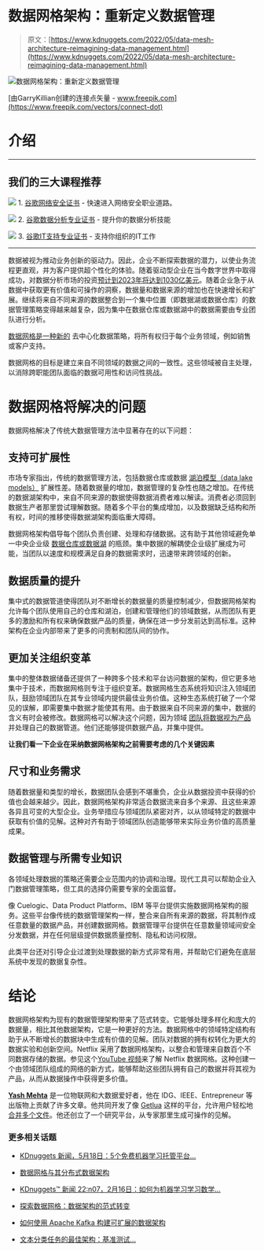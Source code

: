 # 数据网格架构：重新定义数据管理

> 原文：[https://www.kdnuggets.com/2022/05/data-mesh-architecture-reimagining-data-management.html](https://www.kdnuggets.com/2022/05/data-mesh-architecture-reimagining-data-management.html)

![数据网格架构：重新定义数据管理](../Images/9197a090f9fa896cfd17a7daaf1a81c5.png)

[由GarryKillian创建的连接点矢量 - www.freepik.com](https://www.freepik.com/vectors/connect-dot)

# 介绍

* * *

## 我们的三大课程推荐

![](../Images/0244c01ba9267c002ef39d4907e0b8fb.png) 1\. [谷歌网络安全证书](https://www.kdnuggets.com/google-cybersecurity) - 快速进入网络安全职业道路。

![](../Images/e225c49c3c91745821c8c0368bf04711.png) 2\. [谷歌数据分析专业证书](https://www.kdnuggets.com/google-data-analytics) - 提升你的数据分析技能

![](../Images/0244c01ba9267c002ef39d4907e0b8fb.png) 3\. [谷歌IT支持专业证书](https://www.kdnuggets.com/google-itsupport) - 支持你组织的IT工作

* * *

数据被视为推动业务创新的驱动力。因此，企业不断探索数据的潜力，以使业务流程更直观，并为客户提供超个性化的体验。随着驱动型企业在当今数字世界中取得成功，对数据分析市场的投资[预计到2023年将达到1030亿美元](https://techjury.net/blog/big-data-statistics/#gref)。随着企业急于从数据中获取更有价值和可操作的洞察，数据量和数据来源的增加也在快速增长和扩展。继续将来自不同来源的数据整合到一个集中位置（即数据湖或数据仓库）的数据管理策略变得越来越复杂，因为集中在数据仓库或数据湖中的数据需要由专业团队进行分析。

[数据网格是一种新的](https://www.k2view.com/what-is-data-mesh) 去中心化数据策略，将所有权归于每个业务领域，例如销售或客户支持。

数据网格的目标是建立来自不同领域的数据之间的一致性。这些领域被自主处理，以消除跨职能团队面临的数据可用性和访问性挑战。

# 数据网格将解决的问题

数据网格解决了传统大数据管理方法中显著存在的以下问题：

## 支持可扩展性

市场专家指出，传统的数据管理方法，包括数据仓库或数据 [湖泊模型（data lake models）](https://towardsdatascience.com/sorry-data-lakes-are-not-legacy-625bc70b4090) 扩展性差。随着数据量的增加，数据管理的复杂性也随之增加。在传统的数据湖架构中，来自不同来源的数据使得数据消费者难以解读。消费者必须回到数据生产者那里尝试理解数据。随着多个平台的集成增加，以及数据缺乏结构和所有权，时间的推移使得数据湖架构面临重大障碍。

数据网格架构倡导每个团队负责创建、处理和存储数据。这有助于其他领域避免单一中央企业级 [数据仓库或数据湖](https://www.k2view.com/blog/data-as-a-product/) 的瓶颈。集中数据的解耦使企业级扩展成为可能，当团队以速度和规模满足自身的数据需求时，迅速带来跨领域的创新。

## 数据质量的提升

集中式的数据管道使得团队对不断增长的数据量的质量控制减少，但数据网格架构允许每个团队使用自己的仓库和湖泊，创建和管理他们的领域数据，从而团队有更多的激励和所有权来确保数据产品的质量，确保在进一步分发前达到高标准。这种架构在企业内部带来了更多的问责制和团队间的协作。

## 更加关注组织变革

集中的整体数据储备还提供了一种跨多个技术和平台访问数据的架构，但它更多地集中于技术，而数据网格则专注于组织变革。数据网格生态系统将知识注入领域团队，鼓励领域团队在其专业领域内提供最佳业务价值。这种生态系统打破了一个常见的误解，即需要集中数据才能使其有用。由于数据来自不同来源的集中，数据的含义有时会被修改。数据网格可以解决这个问题，因为领域 [团队将数据视为产品](https://www.k2view.com/blog/data-as-a-product/) 并处理自己的数据管道。他们还能够提供数据产品，并集中提供。

**让我们看一下企业在采纳数据网格架构之前需要考虑的几个关键因素**

## 尺寸和业务需求

随着数据量和类型的增长，数据团队会感到不堪重负，企业从数据投资中获得的价值也会越来越少。因此，数据网格架构非常适合数据流来自多个来源、且这些来源各异且可变的大型企业。业务举措应与领域团队紧密对齐，以从领域特定的数据中获取有价值的见解。这种对齐有助于领域团队创造能够带来实际业务价值的高质量成果。

## 数据管理与所需专业知识

各领域处理数据的策略还需要企业范围内的协调和治理。现代工具可以帮助企业入门数据管理策略，但工具的选择仍需要专家的全面监督。

像 Cuelogic、Data Product Platform、IBM 等平台提供实施数据网格架构的服务。这些平台像传统的数据管理架构一样，整合来自所有来源的数据，将其制作成任意数量的数据产品，并创建数据网格。数据管理平台提供在任意数量领域间安全分发数据，并在任何层级提供数据质量控制、隐私和访问权限。

此类平台还对引导企业过渡到处理数据的新方式非常有用，并帮助它们避免在底层系统中发现的数据复杂性。

# 结论

数据网格架构为现有的数据管理架构带来了范式转变。它能够处理多样化和庞大的数据量，相比其他数据架构，它是一种更好的方法。数据网格中的领域特定结构有助于从不断增长的数据块中生成有价值的见解。团队对数据的拥有权转化为更大的数据实验和创新空间。Netflix 采用了数据网格架构，以整合和管理来自数百个不同数据存储的数据。参见这个[YouTube 视频](https://www.youtube.com/watch?v=TO_IiN06jJ4)来了解 Netflix 数据网格。这种创建一个由领域团队组成的网络的新方式，能够帮助这些团队拥有自己的数据并将其视为产品，从而从数据操作中获得更多价值。

**[Yash Mehta](https://www.linkedin.com/in/yash-mehta-esthan/)** 是一位物联网和大数据爱好者，他在 IDG、IEEE、Entrepreneur 等出版物上贡献了许多文章。他共同开发了像 [Getlua](https://getlua.com/) 这样的平台，允许用户轻松地 [合并多个文件](https://getlua.com/merge-pdf)。他还创立了一个研究平台，从专家那里生成可操作的见解。

### 更多相关话题

+   [KDnuggets 新闻，5月18日：5个免费机器学习托管平台…](https://www.kdnuggets.com/2022/n20.html)

+   [数据网格与其分布式数据架构](https://www.kdnuggets.com/2022/02/data-mesh-distributed-data-architecture.html)

+   [KDnuggets™ 新闻 22:n07，2月16日：如何为机器学习学习数学…](https://www.kdnuggets.com/2022/n07.html)

+   [探索数据网格：数据架构的范式转变](https://www.kdnuggets.com/exploring-data-mesh-a-paradigm-shift-in-data-architecture)

+   [如何使用 Apache Kafka 构建可扩展的数据架构](https://www.kdnuggets.com/2023/04/build-scalable-data-architecture-apache-kafka.html)

+   [文本分类任务的最佳架构：基准测试…](https://www.kdnuggets.com/2023/04/best-architecture-text-classification-task-benchmarking-options.html)
